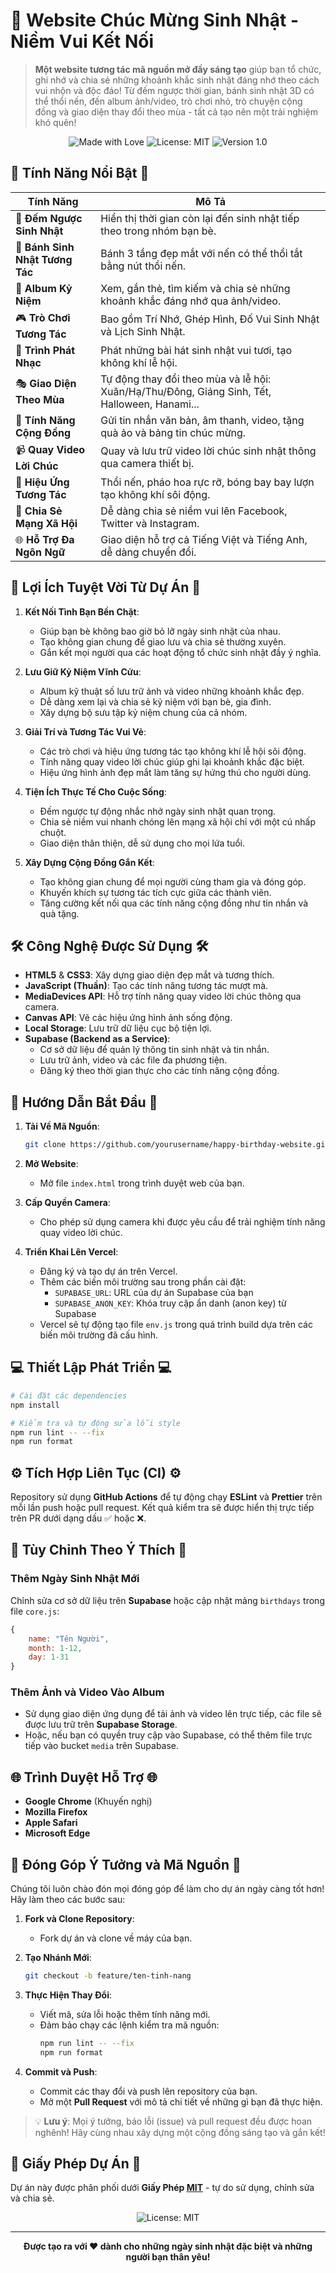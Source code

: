 # 🎂 Website Chúc Mừng Sinh Nhật - Niềm Vui Kết Nối

> **Một website tương tác mã nguồn mở đầy sáng tạo** giúp bạn tổ chức, ghi nhớ và chia sẻ những khoảnh khắc sinh nhật đáng nhớ theo cách vui nhộn và độc đáo! Từ đếm ngược thời gian, bánh sinh nhật 3D có thể thổi nến, đến album ảnh/video, trò chơi nhỏ, trò chuyện cộng đồng và giao diện thay đổi theo mùa - tất cả tạo nên một trải nghiệm khó quên!

<p align="center">
  <img src="https://img.shields.io/badge/Made%20with-❤️-ff69b4" alt="Made with Love">
  <img src="https://img.shields.io/badge/License-MIT-yellow.svg" alt="License: MIT">
  <img src="https://img.shields.io/badge/Version-1.0-brightgreen" alt="Version 1.0">
</p>

## 🌟 Tính Năng Nổi Bật 🌟

| **Tính Năng**                     | **Mô Tả**                                                                 |
|-----------------------------------|---------------------------------------------------------------------------|
| 🎉 **Đếm Ngược Sinh Nhật**        | Hiển thị thời gian còn lại đến sinh nhật tiếp theo trong nhóm bạn bè.     |
| 🎂 **Bánh Sinh Nhật Tương Tác**   | Bánh 3 tầng đẹp mắt với nến có thể thổi tắt bằng nút thổi nến.           |
| 📸 **Album Kỷ Niệm**              | Xem, gắn thẻ, tìm kiếm và chia sẻ những khoảnh khắc đáng nhớ qua ảnh/video. |
| 🎮 **Trò Chơi Tương Tác**         | Bao gồm Trí Nhớ, Ghép Hình, Đố Vui Sinh Nhật và Lịch Sinh Nhật.          |
| 🎵 **Trình Phát Nhạc**            | Phát những bài hát sinh nhật vui tươi, tạo không khí lễ hội.             |
| 🎭 **Giao Diện Theo Mùa**         | Tự động thay đổi theo mùa và lễ hội: Xuân/Hạ/Thu/Đông, Giáng Sinh, Tết, Halloween, Hanami... |
| 💬 **Tính Năng Cộng Đồng**        | Gửi tin nhắn văn bản, âm thanh, video, tặng quà ảo và bảng tin chúc mừng. |
| 📹 **Quay Video Lời Chúc**        | Quay và lưu trữ video lời chúc sinh nhật thông qua camera thiết bị.      |
| 🎈 **Hiệu Ứng Tương Tác**         | Thổi nến, pháo hoa rực rỡ, bóng bay bay lượn tạo không khí sôi động.     |
| 📱 **Chia Sẻ Mạng Xã Hội**        | Dễ dàng chia sẻ niềm vui lên Facebook, Twitter và Instagram.             |
| 🌐 **Hỗ Trợ Đa Ngôn Ngữ**         | Giao diện hỗ trợ cả Tiếng Việt và Tiếng Anh, dễ dàng chuyển đổi.         |

## 💖 Lợi Ích Tuyệt Vời Từ Dự Án 💖

1. **Kết Nối Tình Bạn Bền Chặt**:
   - Giúp bạn bè không bao giờ bỏ lỡ ngày sinh nhật của nhau.
   - Tạo không gian chung để giao lưu và chia sẻ thường xuyên.
   - Gắn kết mọi người qua các hoạt động tổ chức sinh nhật đầy ý nghĩa.

2. **Lưu Giữ Kỷ Niệm Vĩnh Cửu**:
   - Album kỹ thuật số lưu trữ ảnh và video những khoảnh khắc đẹp.
   - Dễ dàng xem lại và chia sẻ kỷ niệm với bạn bè, gia đình.
   - Xây dựng bộ sưu tập kỷ niệm chung của cả nhóm.

3. **Giải Trí và Tương Tác Vui Vẻ**:
   - Các trò chơi và hiệu ứng tương tác tạo không khí lễ hội sôi động.
   - Tính năng quay video lời chúc giúp ghi lại khoảnh khắc đặc biệt.
   - Hiệu ứng hình ảnh đẹp mắt làm tăng sự hứng thú cho người dùng.

4. **Tiện Ích Thực Tế Cho Cuộc Sống**:
   - Đếm ngược tự động nhắc nhở ngày sinh nhật quan trọng.
   - Chia sẻ niềm vui nhanh chóng lên mạng xã hội chỉ với một cú nhấp chuột.
   - Giao diện thân thiện, dễ sử dụng cho mọi lứa tuổi.

5. **Xây Dựng Cộng Đồng Gắn Kết**:
   - Tạo không gian chung để mọi người cùng tham gia và đóng góp.
   - Khuyến khích sự tương tác tích cực giữa các thành viên.
   - Tăng cường kết nối qua các tính năng cộng đồng như tin nhắn và quà tặng.

## 🛠️ Công Nghệ Được Sử Dụng 🛠️

- **HTML5** & **CSS3**: Xây dựng giao diện đẹp mắt và tương thích.
- **JavaScript (Thuần)**: Tạo các tính năng tương tác mượt mà.
- **MediaDevices API**: Hỗ trợ tính năng quay video lời chúc thông qua camera.
- **Canvas API**: Vẽ các hiệu ứng hình ảnh sống động.
- **Local Storage**: Lưu trữ dữ liệu cục bộ tiện lợi.
- **Supabase (Backend as a Service)**:
  - Cơ sở dữ liệu để quản lý thông tin sinh nhật và tin nhắn.
  - Lưu trữ ảnh, video và các file đa phương tiện.
  - Đăng ký theo thời gian thực cho các tính năng cộng đồng.

## 🚀 Hướng Dẫn Bắt Đầu 🚀

1. **Tải Về Mã Nguồn**:
   ```bash
   git clone https://github.com/yourusername/happy-birthday-website.git
   ```

2. **Mở Website**:
   - Mở file `index.html` trong trình duyệt web của bạn.

3. **Cấp Quyền Camera**:
   - Cho phép sử dụng camera khi được yêu cầu để trải nghiệm tính năng quay video lời chúc.

4. **Triển Khai Lên Vercel**:
   - Đăng ký và tạo dự án trên Vercel.
   - Thêm các biến môi trường sau trong phần cài đặt:
     - `SUPABASE_URL`: URL của dự án Supabase của bạn
     - `SUPABASE_ANON_KEY`: Khóa truy cập ẩn danh (anon key) từ Supabase
   - Vercel sẽ tự động tạo file `env.js` trong quá trình build dựa trên các biến môi trường đã cấu hình.

## 💻 Thiết Lập Phát Triển 💻

```bash
# Cài đặt các dependencies
npm install

# Kiểm tra và tự động sửa lỗi style
npm run lint -- --fix
npm run format
```

## ⚙️ Tích Hợp Liên Tục (CI) ⚙️

Repository sử dụng **GitHub Actions** để tự động chạy **ESLint** và **Prettier** trên mỗi lần push hoặc pull request. Kết quả kiểm tra sẽ được hiển thị trực tiếp trên PR dưới dạng dấu ✅ hoặc ❌.

## 🎨 Tùy Chỉnh Theo Ý Thích 🎨

### **Thêm Ngày Sinh Nhật Mới**
Chỉnh sửa cơ sở dữ liệu trên **Supabase** hoặc cập nhật mảng `birthdays` trong file `core.js`:
```javascript
{
    name: "Tên Người",
    month: 1-12,
    day: 1-31
}
```

### **Thêm Ảnh và Video Vào Album**
- Sử dụng giao diện ứng dụng để tải ảnh và video lên trực tiếp, các file sẽ được lưu trữ trên **Supabase Storage**.
- Hoặc, nếu bạn có quyền truy cập vào Supabase, có thể thêm file trực tiếp vào bucket `media` trên Supabase.

## 🌐 Trình Duyệt Hỗ Trợ 🌐

- **Google Chrome** (Khuyến nghị)
- **Mozilla Firefox**
- **Apple Safari**
- **Microsoft Edge**

## 🤝 Đóng Góp Ý Tưởng và Mã Nguồn 🤝

Chúng tôi luôn chào đón mọi đóng góp để làm cho dự án ngày càng tốt hơn! Hãy làm theo các bước sau:

1. **Fork và Clone Repository**:
   - Fork dự án và clone về máy của bạn.

2. **Tạo Nhánh Mới**:
   ```bash
   git checkout -b feature/ten-tinh-nang
   ```

3. **Thực Hiện Thay Đổi**:
   - Viết mã, sửa lỗi hoặc thêm tính năng mới.
   - Đảm bảo chạy các lệnh kiểm tra mã nguồn:
     ```bash
     npm run lint -- --fix
     npm run format
     ```

4. **Commit và Push**:
   - Commit các thay đổi và push lên repository của bạn.
   - Mở một **Pull Request** với mô tả chi tiết về những gì bạn đã thực hiện.

> 💡 **Lưu ý**: Mọi ý tưởng, báo lỗi (issue) và pull request đều được hoan nghênh! Hãy cùng nhau xây dựng một cộng đồng sáng tạo và gắn kết!

## 📜 Giấy Phép Dự Án 📜

Dự án này được phân phối dưới **Giấy Phép [MIT](LICENSE)** - tự do sử dụng, chỉnh sửa và chia sẻ.

<p align="center">
  <img src="https://img.shields.io/badge/License-MIT-yellow.svg" alt="License: MIT">
</p>

---

<p align="center">
  <strong>Được tạo ra với ❤️ dành cho những ngày sinh nhật đặc biệt và những người bạn thân yêu!</strong>
</p>
